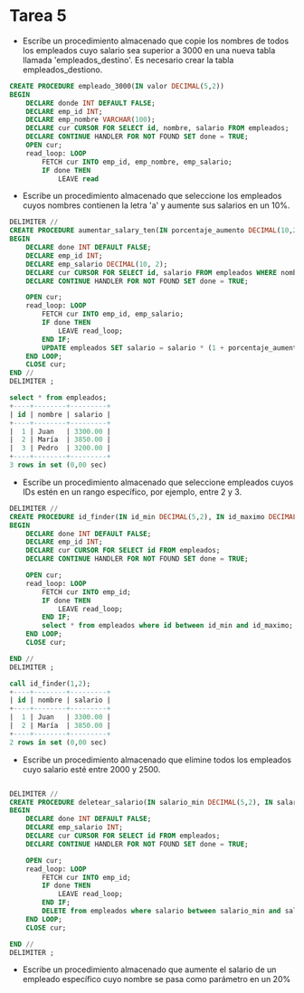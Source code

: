 # Tarea 5

- Escribe un procedimiento almacenado que copie los nombres de todos los empleados cuyo salario sea superior a 3000 en una nueva tabla llamada 'empleados_destino'. Es necesario crear la tabla empleados_destiono.

```sql
CREATE PROCEDURE empleado_3000(IN valor DECIMAL(5,2))
BEGIN
    DECLARE donde INT DEFAULT FALSE;
    DECLARE emp_id INT;
    DECLARE emp_nombre VARCHAR(100);
    DECLARE cur CURSOR FOR SELECT id, nombre, salario FROM empleados;
    DECLARE CONTINUE HANDLER FOR NOT FOUND SET done = TRUE;
    OPEN cur;
    read_loop: LOOP
        FETCH cur INTO emp_id, emp_nombre, emp_salario;
        IF done THEN
            LEAVE read

```
- Escribe un procedimiento almacenado que seleccione los empleados cuyos nombres contienen la letra 'a' y aumente sus salarios en un 10%.

```sql
DELIMITER //
CREATE PROCEDURE aumentar_salary_ten(IN porcentaje_aumento DECIMAL(10,2))
BEGIN
    DECLARE done INT DEFAULT FALSE;
    DECLARE emp_id INT;
    DECLARE emp_salario DECIMAL(10, 2);
    DECLARE cur CURSOR FOR SELECT id, salario FROM empleados WHERE nombre regexp 'a';
    DECLARE CONTINUE HANDLER FOR NOT FOUND SET done = TRUE;

    OPEN cur;
    read_loop: LOOP
        FETCH cur INTO emp_id, emp_salario;
        IF done THEN
            LEAVE read_loop;
        END IF;
        UPDATE empleados SET salario = salario * (1 + porcentaje_aumento / 100) WHERE id = emp_id;
    END LOOP;
    CLOSE cur;
END //
DELIMITER ;

select * from empleados;
+----+--------+---------+
| id | nombre | salario |
+----+--------+---------+
|  1 | Juan   | 3300.00 |
|  2 | María  | 3850.00 |
|  3 | Pedro  | 3200.00 |
+----+--------+---------+
3 rows in set (0,00 sec)

```

- Escribe un procedimiento almacenado que seleccione empleados cuyos IDs estén en un rango específico, por ejemplo, entre 2 y 3.

```sql
DELIMITER //
CREATE PROCEDURE id_finder(IN id_min DECIMAL(5,2), IN id_maximo DECIMAL(5,2))
BEGIN
    DECLARE done INT DEFAULT FALSE;
    DECLARE emp_id INT;
    DECLARE cur CURSOR FOR SELECT id FROM empleados;
    DECLARE CONTINUE HANDLER FOR NOT FOUND SET done = TRUE;

    OPEN cur;
    read_loop: LOOP
        FETCH cur INTO emp_id;
        IF done THEN
            LEAVE read_loop;
        END IF;        
        select * from empleados where id between id_min and id_maximo;
    END LOOP;
    CLOSE cur;

END //
DELIMITER ;

call id_finder(1,2);
+----+--------+---------+
| id | nombre | salario |
+----+--------+---------+
|  1 | Juan   | 3300.00 |
|  2 | María  | 3850.00 |
+----+--------+---------+
2 rows in set (0,00 sec)

```

- Escribe un procedimiento almacenado que elimine todos los empleados cuyo salario esté entre 2000 y 2500.

```sql

DELIMITER //
CREATE PROCEDURE deletear_salario(IN salario_min DECIMAL(5,2), IN salario_maximo DECIMAL(5,2))
BEGIN
    DECLARE done INT DEFAULT FALSE;
    DECLARE emp_salario INT;
    DECLARE cur CURSOR FOR SELECT id FROM empleados;
    DECLARE CONTINUE HANDLER FOR NOT FOUND SET done = TRUE;

    OPEN cur;
    read_loop: LOOP
        FETCH cur INTO emp_id;
        IF done THEN
            LEAVE read_loop;
        END IF;        
        DELETE from empleados where salario between salario_min and salario_maximo;
    END LOOP;
    CLOSE cur;

END //
DELIMITER ;

```

- Escribe un procedimiento almacenado que aumente el salario de un empleado específico cuyo nombre se pasa como parámetro en un 20%

```sql


```